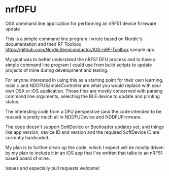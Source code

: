 # nrfDFU
OSX command line application for performing an nRF51 device firmware update

This is a simple command line program I wrote based on Nordic's documentation and their
RF Toolbox https://github.com/NordicSemiconductor/IOS-nRF-Toolbox sample app.

My goal was to better understand the nRF51 DFU process and to have a simple command
line program I could use from build scripts to update projects of mine during development and testing.

For anyone interested in using this as a starting point for their own learning, main.c and NDDFUSampleController
are what you would replace with your own OSX or iOS application. Those files are mostly concerned with
parsing command line arguments, selecting the BLE device to update and printing status.

The interesting code from a DFU perspective (and the code intended to be reused) is pretty much all in
NDDFUDevice and NDDFUFirmware.

The code doesn't support SoftDevice or Bootloader updates yet, and things like app version, device ID and version
and the required SoftDevice ID are currently hardcoded.

My plan is to further clean up the code, which I expect will be mostly driven by my plan to include it in
an iOS app that I've written that talks to an nRF51 based board of mine.

Issues and especially pull requests welcome!
